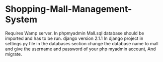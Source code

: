 # Shopping-Mall-Management-System

Requires Wamp server.
In phpmyadmin Mall.sql database should be imported and has to be run.
django version 2.1.1
In django project in settings.py file in the databases section change the database name to mall and give the username and password of your php myadmin account, And migrate.
